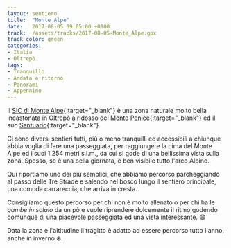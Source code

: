 ```yaml
---
layout: sentiero
title:  "Monte Alpe"
date:   2017-08-05 09:05:00 +0100
track:  /assets/tracks/2017-08-05-Monte_Alpe.gpx
track_color: green
categories: 
- Italia 
- Oltrepò
tags:
- Tranquillo
- Andata e ritorno
- Panorami
- Appennino
---
```


Il [SIC di Monte Alpe](https://www.visitpavia.com/it/visitare-pavia/active-green/riserva-naturale-monte-alpe){:target="_blank"} è una zona naturale molto bella incastonata in Oltrepò a ridosso del [Monte Penice](https://it.wikipedia.org/wiki/Monte_Penice){:target="_blank"} ed il suo [Santuario](https://it.wikipedia.org/wiki/Santuario_di_Santa_Maria_in_Monte_Penice){:target="_blank"}.

Ci sono diversi sentieri tutti, più o meno tranquilli ed accessibili a chiunque abbia voglia di fare una passeggiata, per raggiungere la cima del Monte Alpe ed i suoi 1.254 metri s.l.m., da cui si gode di una bellissima vista sulla zona. Spesso, se è una bella giornata, è ben visibile tutto l'arco Alpino.

Qui riportiamo uno dei più semplici, che abbiamo percorso parcheggiando al passo delle Tre Strade e salendo nel bosco lungo il sentiero principale, una comoda carrareccia, che arriva in cresta.

Consigliamo questo percorso per chi non è molto allenato o per chi ha le _gambe in solaio_ da un pò e vuole riprendere dolcemente il ritmo godendo comunque di una piacevole passeggiata ed una vista interessante. :smile:

Data la zona e l'altitudine il tragitto è adatto ad essere percorso tutto l'anno, anche in inverno :snowflake:.

